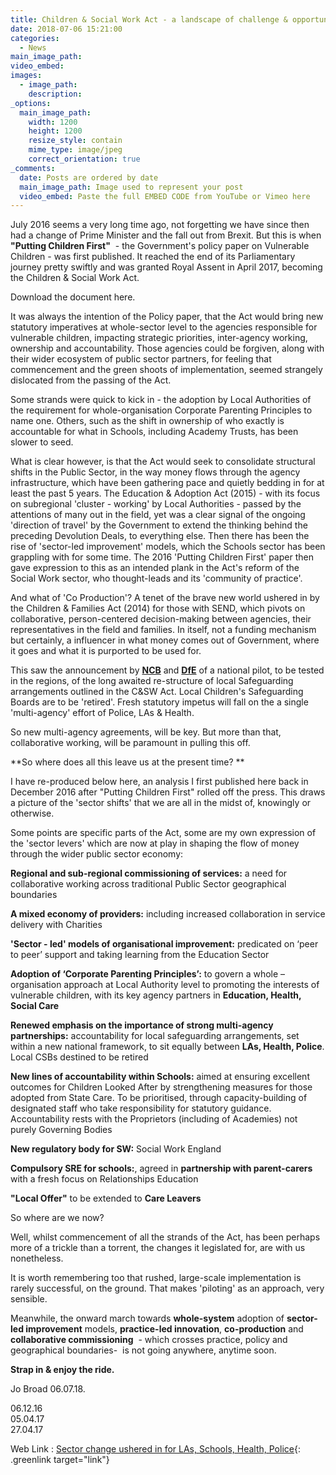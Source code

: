```yaml
---
title: Children & Social Work Act - a landscape of challenge & opportunity
date: 2018-07-06 15:21:00
categories:
  - News
main_image_path:
video_embed:
images:
  - image_path:
    description:
_options:
  main_image_path:
    width: 1200
    height: 1200
    resize_style: contain
    mime_type: image/jpeg
    correct_orientation: true
_comments:
  date: Posts are ordered by date
  main_image_path: Image used to represent your post
  video_embed: Paste the full EMBED CODE from YouTube or Vimeo here
---
```


July 2016 seems a very long time ago, not forgetting we have since then had a change of Prime Minister and the fall out from Brexit. But this is when **"Putting Children First"**&nbsp; - the Government's policy paper on Vulnerable Children - was first published. It reached the end of its Parliamentary journey pretty swiftly and was granted Royal Assent in April 2017, becoming the Children & Social Work Act. <!--base32-c9gq6t9k68pp6eb7e4v78ebb6rw70w1retnpgt9memvkgt9hchhkjtvh6tu3jutp70pp4rbkcmtk4-base32-->

Download the document here.

It was always the intention of the Policy paper, that the Act would bring new statutory imperatives at whole-sector level to the agencies responsible for vulnerable children, impacting strategic priorities, inter-agency working, ownership and accountability. Those agencies could be forgiven, along with their wider ecosystem of public sector partners, for feeling that commencement and the green shoots of implementation, seemed strangely dislocated from the passing of the Act.&nbsp;

Some strands were quick to kick in - the adoption by Local Authorities of the requirement for whole-organisation Corporate Parenting Principles to name one. Others, such as the shift in ownership of who exactly is accountable for what in Schools, including Academy Trusts, has been slower to seed.

What is clear however, is that the Act would seek to consolidate structural shifts in the Public Sector, in the way money flows through the agency infrastructure, which have been gathering pace and quietly bedding in for at least the past 5 years. The Education & Adoption Act (2015) - with its focus on subregional 'cluster - working' by Local Authorities - passed by the attentions of many out in the field, yet was a clear signal of the ongoing 'direction of travel' by the Government to extend the thinking behind the preceding Devolution Deals, to everything else. Then there has been the rise of 'sector-led improvement' models, which the Schools sector has been grappling with for some time. The 2016 'Putting Children First' paper then gave expression to this as an intended plank in the Act's reform of the Social Work sector, who thought-leads and its 'community of practice'.

And what of 'Co Production'? A tenet of the brave new world ushered in by the Children & Families Act (2014) for those with SEND, which pivots on collaborative, person-centered decision-making between agencies, their representatives in the field and families. In itself, not a funding mechanism but certainly, a influencer in what money comes out of Government, where it goes and what it is purported to be used for.

This saw the announcement by **[NCB](https://www.ncb.org.uk/news-opinion/news-highlights/ncb-lead-development-new-approaches-safeguarding)** and **[DfE](https://www.gov.uk/government/publications/working-together-to-safeguard-children--2)** of a national pilot, to be tested in the regions, of the long awaited re-structure of local Safeguarding arrangements outlined in the C&SW Act. Local Children's Safeguarding Boards are to be 'retired'. Fresh statutory impetus will fall on the a single 'multi-agency' effort of Police, LAs & Health.

So new multi-agency agreements, will be key. But more than that, collaborative working, will be paramount in pulling this off.

**So where does all this leave us at the present time? **

I have re-produced below here, an analysis I first published here back in December 2016 after "Putting Children First" rolled off the press. This draws a picture of the 'sector shifts' that we are all in the midst of, knowingly or otherwise.

Some points are specific parts of the Act, some are my own expression of the 'sector levers' which are now at play in shaping the flow of money through the wider public sector economy:

**Regional and sub-regional commissioning of services:** a need for collaborative working across traditional Public Sector geographical boundaries

**A mixed economy of providers:** including increased collaboration in service delivery with Charities

**'Sector - led' models of organisational improvement:** predicated on ‘peer to peer’ support and taking learning from the Education Sector

**Adoption of ‘Corporate Parenting Principles’:** to govern a whole – organisation approach at Local Authority level to promoting the interests of vulnerable children, with its key agency partners in **Education, Health, Social Care**

**Renewed emphasis on the importance of strong multi-agency partnerships:** accountability for local safeguarding arrangements, set within a new national framework, to sit equally between **LAs, Health, Police**. Local CSBs destined to be retired

**New lines of accountability within Schools:** aimed at ensuring excellent outcomes for Children Looked After by strengthening measures for those adopted from State Care. To be prioritised, through capacity-building of designated staff who take responsibility for statutory guidance. Accountability rests with the Proprietors (including of Academies) not purely Governing Bodies&nbsp;

**New regulatory body for SW:** Social Work England

**Compulsory SRE for schools:**, agreed in **partnership with parent-carers** with a fresh focus on Relationships Education

**"Local Offer"** to be extended to **Care Leavers**

So where are we now?

Well, whilst commencement of all the strands of the Act, has been perhaps more of a trickle than a torrent, the changes it legislated for, are with us nonetheless.

It is worth remembering too that rushed, large-scale implementation is rarely successful, on the ground. That makes 'piloting' as an approach, very sensible.&nbsp;

Meanwhile, the onward march towards **whole-system** adoption of **sector-led improvement** models, **practice-led innovation**, **co-production** and **collaborative commissioning**&nbsp; - which crosses practice, policy and geographical boundaries- &nbsp;is not going anywhere, anytime soon.

**Strap in & enjoy the ride.**

Jo Broad 06.07.18.

06.12.16<br>05.04.17<br>27.04.17

Web Link : [Sector change ushered in for LAs, Schools, Health, Police](http://www.communitycare.co.uk/2017/04/28/children-social-work-act-2017-social-work-reforms-become-law/){: .greenlink target="link"}